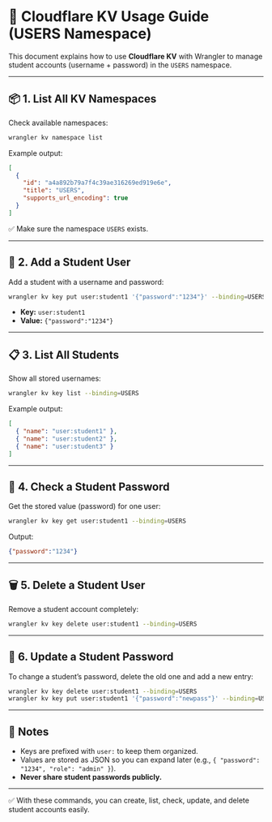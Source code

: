 # 🔑 Cloudflare KV Usage Guide (USERS Namespace)

This document explains how to use **Cloudflare KV** with Wrangler to manage student accounts (username + password) in the `USERS` namespace.

---

## 📦 1. List All KV Namespaces

Check available namespaces:

```sh
wrangler kv namespace list
```

Example output:

```json
[
  {
    "id": "a4a892b79a7f4c39ae316269ed919e6e",
    "title": "USERS",
    "supports_url_encoding": true
  }
]
```

✅ Make sure the namespace `USERS` exists.

---

## 👤 2. Add a Student User

Add a student with a username and password:

```sh
wrangler kv key put user:student1 '{"password":"1234"}' --binding=USERS
```

* **Key:** `user:student1`
* **Value:** `{"password":"1234"}`

---

## 📋 3. List All Students

Show all stored usernames:

```sh
wrangler kv key list --binding=USERS
```

Example output:

```json
[
  { "name": "user:student1" },
  { "name": "user:student2" },
  { "name": "user:student3" }
]
```

---

## 🔎 4. Check a Student Password

Get the stored value (password) for one user:

```sh
wrangler kv key get user:student1 --binding=USERS
```

Output:

```json
{"password":"1234"}
```

---

## 🗑️ 5. Delete a Student User

Remove a student account completely:

```sh
wrangler kv key delete user:student1 --binding=USERS
```

---

## 🔄 6. Update a Student Password

To change a student’s password, delete the old one and add a new entry:

```sh
wrangler kv key delete user:student1 --binding=USERS
wrangler kv key put user:student1 '{"password":"newpass"}' --binding=USERS
```

---

## 📌 Notes

* Keys are prefixed with `user:` to keep them organized.
* Values are stored as JSON so you can expand later (e.g., `{ "password": "1234", "role": "admin" }`).
* **Never share student passwords publicly.**

---

✅ With these commands, you can create, list, check, update, and delete student accounts easily.
